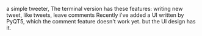 a simple tweeter,
The terminal version has these features:
writing new tweet, like tweets, leave comments
Recently i've added a UI written by PyQT5, which the comment feature doesn't work yet. but the UI design has it.
